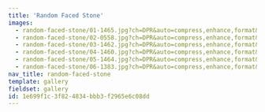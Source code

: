 ```yaml
---
title: 'Random Faced Stone'
images:
  - random-faced-stone/01-1465.jpg?ch=DPR&auto=compress,enhance,format&w=475&h=300
  - random-faced-stone/02-0558.jpg?ch=DPR&auto=compress,enhance,format&w=475&h=300
  - random-faced-stone/03-1462.jpg?ch=DPR&auto=compress,enhance,format&w=475&h=300
  - random-faced-stone/04-1460.jpg?ch=DPR&auto=compress,enhance,format&w=475&h=300
  - random-faced-stone/05-1464.jpg?ch=DPR&auto=compress,enhance,format&w=475&h=300
  - random-faced-stone/06-1383.jpg?ch=DPR&auto=compress,enhance,format&w=475&h=300
nav_title: random-faced-stone
template: gallery
fieldset: gallery
id: 1e699f1c-3f82-4834-bbb3-f2965e6c08dd
---
```

